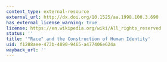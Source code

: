 ```yaml
---
content_type: external-resource
external_url: http://dx.doi.org/10.1525/aa.1998.100.3.690
has_external_license_warning: true
license: https://en.wikipedia.org/wiki/All_rights_reserved
status: ''
title: '"Race" and the Construction of Human Identity'
uid: f1288aee-473b-4890-9465-a477406e624a
wayback_url: ''
---
```

